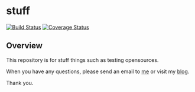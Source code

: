 # stuff

[![Build Status](https://travis-ci.org/HelloJaewon/stuff.svg?branch=master)](https://travis-ci.org/HelloJaewon/stuff)
[![Coverage Status](https://coveralls.io/repos/HelloJaewon/stuff/badge.png?branch=master)](https://coveralls.io/r/HelloJaewon/stuff?branch=master)

## Overview

This repository is for stuff things such as testing opensources.

When you have any questions, please send an email to <a href="mailto:jwchoi.do@gmail.com">me</a> or visit my <a href="http://cantom.tistory.com">blog</a>.

Thank you.
